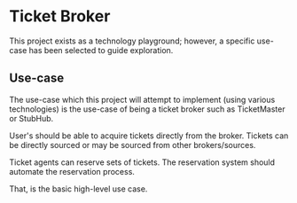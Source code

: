 # Ticket Broker

This project exists as a technology playground; however, a specific use-case has been selected to guide exploration.

## Use-case

The use-case which this project will attempt to implement (using various technologies) is the use-case of being a ticket
broker such as TicketMaster or StubHub.

User's should be able to acquire tickets directly from the broker.
Tickets can be directly sourced or may be sourced from other brokers/sources.

Ticket agents can reserve sets of tickets. The reservation system should automate the reservation process.

That, is the basic high-level use case.   
